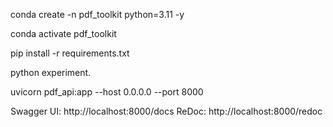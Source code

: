 conda create -n pdf_toolkit python=3.11 -y

conda activate pdf_toolkit

pip install -r requirements.txt

python experiment.

uvicorn pdf_api:app --host 0.0.0.0 --port 8000

Swagger UI: http://localhost:8000/docs
ReDoc: http://localhost:8000/redoc